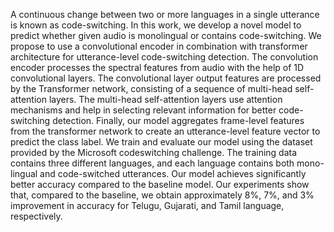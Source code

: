 A continuous change between two or more languages in a single utterance is known as code-switching. In this work, we develop a novel model to predict whether given audio is monolingual or contains code-switching.
We propose to use a convolutional encoder in combination with transformer architecture for utterance-level code-switching detection. The convolution encoder processes the spectral features from audio with the help of 1D convolutional layers. 
The convolutional layer output features are processed by the Transformer network, consisting of a sequence of multi-head self-attention layers. The multi-head self-attention layers use attention mechanisms and help in selecting relevant information for better code-switching detection. 
Finally, our model aggregates frame-level features from the transformer network to create an utterance-level feature vector to predict the class label. We train and evaluate our model using the dataset provided by the Microsoft codeswitching challenge. 
The training data contains three different languages, and each language contains both mono-lingual and code-switched utterances. Our model achieves significantly better accuracy compared to the baseline model. 
Our experiments show that, compared to the baseline, we obtain approximately 8%, 7%, and 3% improvement in accuracy for Telugu, Gujarati, and Tamil language, respectively.
